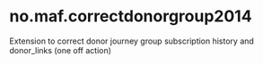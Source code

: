 no.maf.correctdonorgroup2014
============================

Extension to correct donor journey group subscription history and donor_links (one off action)
